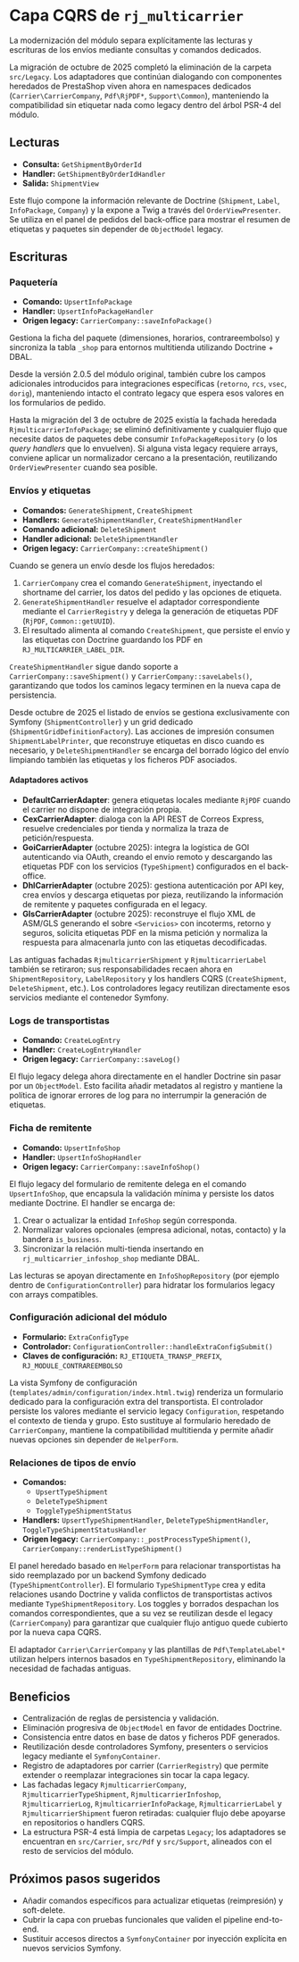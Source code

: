 # Capa CQRS de `rj_multicarrier`

La modernización del módulo separa explícitamente las lecturas y escrituras de los envíos mediante consultas y comandos dedicados.

La migración de octubre de 2025 completó la eliminación de la carpeta `src/Legacy`. Los adaptadores que continúan dialogando con componentes heredados de PrestaShop viven ahora en namespaces dedicados (`Carrier\CarrierCompany`, `Pdf\RjPDF*`, `Support\Common`), manteniendo la compatibilidad sin etiquetar nada como legacy dentro del árbol PSR-4 del módulo.

## Lecturas

- **Consulta:** `GetShipmentByOrderId`
- **Handler:** `GetShipmentByOrderIdHandler`
- **Salida:** `ShipmentView`

Este flujo compone la información relevante de Doctrine (`Shipment`, `Label`, `InfoPackage`, `Company`) y la expone a Twig a través del `OrderViewPresenter`. Se utiliza en el panel de pedidos del back-office para mostrar el resumen de etiquetas y paquetes sin depender de `ObjectModel` legacy.

## Escrituras

### Paquetería

- **Comando:** `UpsertInfoPackage`
- **Handler:** `UpsertInfoPackageHandler`
- **Origen legacy:** `CarrierCompany::saveInfoPackage()`

Gestiona la ficha del paquete (dimensiones, horarios, contrareembolso) y sincroniza la tabla `_shop` para entornos multitienda utilizando Doctrine + DBAL.

Desde la versión 2.0.5 del módulo original, también cubre los campos adicionales introducidos para integraciones específicas (`retorno`, `rcs`, `vsec`, `dorig`), manteniendo intacto el contrato legacy que espera esos valores en los formularios de pedido.

Hasta la migración del 3 de octubre de 2025 existía la fachada heredada `RjmulticarrierInfoPackage`; se eliminó definitivamente y cualquier flujo que necesite datos de paquetes debe consumir `InfoPackageRepository` (o los *query handlers* que lo envuelven). Si alguna vista legacy requiere arrays, conviene aplicar un normalizador cercano a la presentación, reutilizando `OrderViewPresenter` cuando sea posible.

### Envíos y etiquetas

- **Comandos:** `GenerateShipment`, `CreateShipment`
- **Handlers:** `GenerateShipmentHandler`, `CreateShipmentHandler`
- **Comando adicional:** `DeleteShipment`
- **Handler adicional:** `DeleteShipmentHandler`
- **Origen legacy:** `CarrierCompany::createShipment()`

Cuando se genera un envío desde los flujos heredados:

1. `CarrierCompany` crea el comando `GenerateShipment`, inyectando el shortname del carrier, los datos del pedido y las opciones de etiqueta.
2. `GenerateShipmentHandler` resuelve el adaptador correspondiente mediante el `CarrierRegistry` y delega la generación de etiquetas PDF (`RjPDF`, `Common::getUUID`).
3. El resultado alimenta al comando `CreateShipment`, que persiste el envío y las etiquetas con Doctrine guardando los PDF en `RJ_MULTICARRIER_LABEL_DIR`.

`CreateShipmentHandler` sigue dando soporte a `CarrierCompany::saveShipment()` y `CarrierCompany::saveLabels()`, garantizando que todos los caminos legacy terminen en la nueva capa de persistencia.

Desde octubre de 2025 el listado de envíos se gestiona exclusivamente con Symfony (`ShipmentController`) y un grid dedicado (`ShipmentGridDefinitionFactory`). Las acciones de impresión consumen `ShipmentLabelPrinter`, que reconstruye etiquetas en disco cuando es necesario, y `DeleteShipmentHandler` se encarga del borrado lógico del envío limpiando también las etiquetas y los ficheros PDF asociados.

#### Adaptadores activos

- **DefaultCarrierAdapter**: genera etiquetas locales mediante `RjPDF` cuando el carrier no dispone de integración propia.
- **CexCarrierAdapter**: dialoga con la API REST de Correos Express, resuelve credenciales por tienda y normaliza la traza de petición/respuesta.
- **GoiCarrierAdapter** (octubre 2025): integra la logística de GOI autenticando via OAuth, creando el envío remoto y descargando las etiquetas PDF con los servicios (`TypeShipment`) configurados en el back-office.
- **DhlCarrierAdapter** (octubre 2025): gestiona autenticación por API key, crea envíos y descarga etiquetas por pieza, reutilizando la información de remitente y paquetes configurada en el legacy.
- **GlsCarrierAdapter** (octubre 2025): reconstruye el flujo XML de ASM/GLS generando el sobre `<Servicios>` con incoterms, retorno y seguros, solicita etiquetas PDF en la misma petición y normaliza la respuesta para almacenarla junto con las etiquetas decodificadas.

Las antiguas fachadas `RjmulticarrierShipment` y `RjmulticarrierLabel` también se retiraron; sus responsabilidades recaen ahora en `ShipmentRepository`, `LabelRepository` y los handlers CQRS (`CreateShipment`, `DeleteShipment`, etc.). Los controladores legacy reutilizan directamente esos servicios mediante el contenedor Symfony.

### Logs de transportistas

- **Comando:** `CreateLogEntry`
- **Handler:** `CreateLogEntryHandler`
- **Origen legacy:** `CarrierCompany::saveLog()`

El flujo legacy delega ahora directamente en el handler Doctrine sin pasar por un `ObjectModel`. Esto facilita añadir metadatos al registro y mantiene la política de ignorar errores de log para no interrumpir la generación de etiquetas.

### Ficha de remitente

- **Comando:** `UpsertInfoShop`
- **Handler:** `UpsertInfoShopHandler`
- **Origen legacy:** `CarrierCompany::saveInfoShop()`

El flujo legacy del formulario de remitente delega en el comando `UpsertInfoShop`, que encapsula la validación mínima y persiste los datos mediante Doctrine. El handler se encarga de:

1. Crear o actualizar la entidad `InfoShop` según corresponda.
2. Normalizar valores opcionales (empresa adicional, notas, contacto) y la bandera `is_business`.
3. Sincronizar la relación multi-tienda insertando en `rj_multicarrier_infoshop_shop` mediante DBAL.

Las lecturas se apoyan directamente en `InfoShopRepository` (por ejemplo dentro de `ConfigurationController`) para hidratar los formularios legacy con arrays compatibles.

### Configuración adicional del módulo

- **Formulario:** `ExtraConfigType`
- **Controlador:** `ConfigurationController::handleExtraConfigSubmit()`
- **Claves de configuración:** `RJ_ETIQUETA_TRANSP_PREFIX`, `RJ_MODULE_CONTRAREEMBOLSO`

La vista Symfony de configuración (`templates/admin/configuration/index.html.twig`) renderiza un formulario dedicado para la configuración extra del transportista. El controlador persiste los valores mediante el servicio legacy `Configuration`, respetando el contexto de tienda y grupo. Esto sustituye al formulario heredado de `CarrierCompany`, mantiene la compatibilidad multitienda y permite añadir nuevas opciones sin depender de `HelperForm`.

### Relaciones de tipos de envío

- **Comandos:**
	- `UpsertTypeShipment`
	- `DeleteTypeShipment`
	- `ToggleTypeShipmentStatus`
- **Handlers:** `UpsertTypeShipmentHandler`, `DeleteTypeShipmentHandler`, `ToggleTypeShipmentStatusHandler`
- **Origen legacy:** `CarrierCompany::_postProcessTypeShipment()`, `CarrierCompany::renderListTypeShipment()`

El panel heredado basado en `HelperForm` para relacionar transportistas ha sido reemplazado por un backend Symfony dedicado (`TypeShipmentController`). El formulario `TypeShipmentType` crea y edita relaciones usando Doctrine y valida conflictos de transportistas activos mediante `TypeShipmentRepository`. Los toggles y borrados despachan los comandos correspondientes, que a su vez se reutilizan desde el legacy (`CarrierCompany`) para garantizar que cualquier flujo antiguo quede cubierto por la nueva capa CQRS.

El adaptador `Carrier\CarrierCompany` y las plantillas de `Pdf\TemplateLabel*` utilizan helpers internos basados en `TypeShipmentRepository`, eliminando la necesidad de fachadas antiguas.

## Beneficios

- Centralización de reglas de persistencia y validación.
- Eliminación progresiva de `ObjectModel` en favor de entidades Doctrine.
- Consistencia entre datos en base de datos y ficheros PDF generados.
- Reutilización desde controladores Symfony, presenters o servicios legacy mediante el `SymfonyContainer`.
- Registro de adaptadores por carrier (`CarrierRegistry`) que permite extender o reemplazar integraciones sin tocar la capa legacy.
- Las fachadas legacy `RjmulticarrierCompany`, `RjmulticarrierTypeShipment`, `RjmulticarrierInfoshop`, `RjmulticarrierLog`, `RjmulticarrierInfoPackage`, `RjmulticarrierLabel` y `RjmulticarrierShipment` fueron retiradas: cualquier flujo debe apoyarse en repositorios o handlers CQRS.
- La estructura PSR-4 está limpia de carpetas `Legacy`; los adaptadores se encuentran en `src/Carrier`, `src/Pdf` y `src/Support`, alineados con el resto de servicios del módulo.

## Próximos pasos sugeridos

- Añadir comandos específicos para actualizar etiquetas (reimpresión) y soft-delete.
- Cubrir la capa con pruebas funcionales que validen el pipeline end-to-end.
- Sustituir accesos directos a `SymfonyContainer` por inyección explícita en nuevos servicios Symfony.
